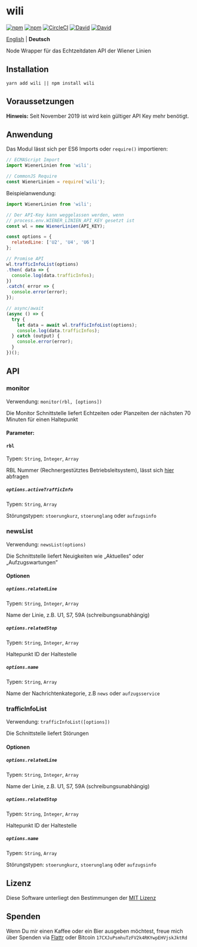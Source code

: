 # wili

[![npm](https://flat.badgen.net/npm/license/wili)](https://www.npmjs.org/package/wili)
[![npm](https://flat.badgen.net/npm/v/wili)](https://www.npmjs.org/package/wili)
[![CircleCI](https://flat.badgen.net/circleci/github/idleberg/node-wili)](https://circleci.com/gh/idleberg/node-wili)
[![David](https://flat.badgen.net/david/dep/idleberg/node-wili)](https://david-dm.org/idleberg/node-wili)
[![David](https://flat.badgen.net/david/dev/idleberg/node-wili)](https://david-dm.org/idleberg/node-wili?type=dev)

[English](README.md) | **Deutsch**

Node Wrapper für das Echtzeitdaten API der Wiener Linien

## Installation

`yarn add wili || npm install wili`

## Voraussetzungen

**Hinweis:** Seit November 2019 ist wird kein gültiger API Key mehr benötigt.

## Anwendung

Das Modul lässt sich per ES6 Imports oder `require()` importieren:

```js
// ECMAScript Import
import WienerLinien from 'wili';

// CommonJS Require
const WienerLinien = require('wili');
```

Beispielanwendung:

```js
import WienerLinien from 'wili';

// Der API-Key kann weggelassen werden, wenn
// process.env.WIENER_LINIEN_API_KEY gesetzt ist
const wl = new WienerLinien(API_KEY);

const options = {
  relatedLine: ['U2', 'U4', 'U6']
};

// Promise API
wl.trafficInfoList(options)
.then( data => {
  console.log(data.trafficInfos);
})
.catch( error => {
  console.error(error);
});

// async/await
(async () => {
  try {
    let data = await wl.trafficInfoList(options);
    console.log(data.trafficInfos);
  } catch (output) {
    console.error(error);
  }
})();
```

## API

### monitor

Verwendung: `monitor(rbl, [options])`

Die Monitor Schnittstelle liefert Echtzeiten oder Planzeiten der nächsten 70 Minuten für einen Haltepunkt

#### Parameter:

#### `rbl`

Typen: `String`, `Integer`, `Array`

RBL Nummer (Rechnergestütztes Betriebsleitsystem), lässt sich [hier](https://till.mabe.at/rbl/?line=214433687&station=231116899) abfragen

##### `options.activeTrafficInfo`

Typen: `String`, `Array`

Störungstypen: `stoerungkurz`, `stoerunglang` oder `aufzugsinfo`

### newsList

Verwendung: `newsList(options)`

Die Schnittstelle liefert Neuigkeiten wie „Aktuelles“ oder „Aufzugswartungen”

#### Optionen

##### `options.relatedLine`

Typen: `String`, `Integer`, `Array`

Name der Linie, z.B. U1, S7, 59A (schreibungsunabhängig)

##### `options.relatedStop`

Typen: `String`, `Integer`, `Array`

Haltepunkt ID der Haltestelle

##### `options.name`

Typen: `String`, `Array`

Name der Nachrichtenkategorie, z.B `news` oder `aufzugsservice`

### trafficInfoList

Verwendung: `trafficInfoList([options])`

Die Schnittstelle liefert Störungen

#### Optionen

##### `options.relatedLine`

Typen: `String`, `Integer`, `Array`

Name der Linie, z.B. U1, S7, 59A (schreibungsunabhängig)

##### `options.relatedStop`

Typen: `String`, `Integer`, `Array`

Haltepunkt ID der Haltestelle

##### `options.name`

Typen: `String`, `Array`

Störungstypen: `stoerungkurz`, `stoerunglang` oder `aufzugsinfo`

## Lizenz

Diese Software unterliegt den Bestimmungen der [MIT Lizenz](https://opensource.org/licenses/MIT)

## Spenden

Wenn Du mir einen Kaffee oder ein Bier ausgeben möchtest, freue mich über Spenden via [Flattr](https://flattr.com/submit/auto?user_id=idleberg&url=https://github.com/idleberg/node-wili) oder Bitcoin `17CXJuPsmhuTzFV2k4RKYwpEHVjskJktRd`
